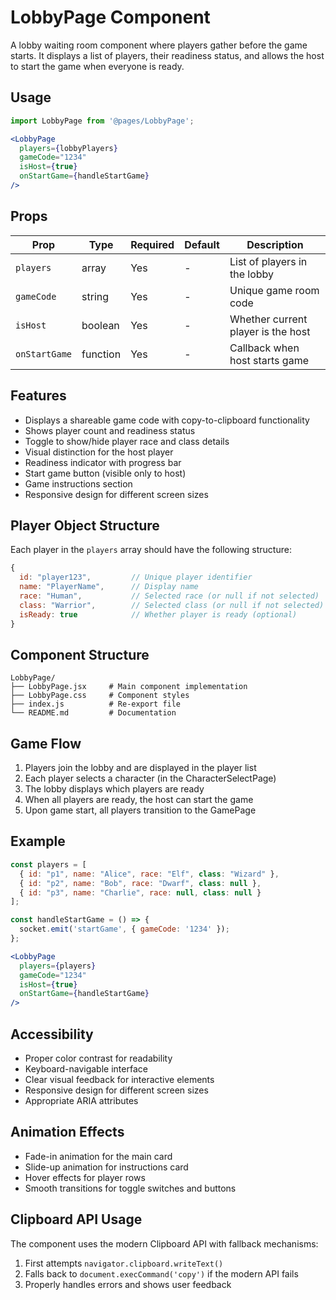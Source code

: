 # LobbyPage Component

A lobby waiting room component where players gather before the game starts. It displays a list of players, their readiness status, and allows the host to start the game when everyone is ready.

## Usage

```jsx
import LobbyPage from '@pages/LobbyPage';

<LobbyPage 
  players={lobbyPlayers} 
  gameCode="1234" 
  isHost={true} 
  onStartGame={handleStartGame} 
/>
```

## Props

| Prop | Type | Required | Default | Description |
|------|------|----------|---------|-------------|
| `players` | array | Yes | - | List of players in the lobby |
| `gameCode` | string | Yes | - | Unique game room code |
| `isHost` | boolean | Yes | - | Whether current player is the host |
| `onStartGame` | function | Yes | - | Callback when host starts game |

## Features

- Displays a shareable game code with copy-to-clipboard functionality
- Shows player count and readiness status
- Toggle to show/hide player race and class details
- Visual distinction for the host player
- Readiness indicator with progress bar
- Start game button (visible only to host)
- Game instructions section
- Responsive design for different screen sizes

## Player Object Structure

Each player in the `players` array should have the following structure:

```javascript
{
  id: "player123",         // Unique player identifier
  name: "PlayerName",      // Display name
  race: "Human",           // Selected race (or null if not selected)
  class: "Warrior",        // Selected class (or null if not selected)
  isReady: true            // Whether player is ready (optional)
}
```

## Component Structure

```
LobbyPage/
├── LobbyPage.jsx     # Main component implementation
├── LobbyPage.css     # Component styles
├── index.js          # Re-export file
└── README.md         # Documentation
```

## Game Flow

1. Players join the lobby and are displayed in the player list
2. Each player selects a character (in the CharacterSelectPage)
3. The lobby displays which players are ready
4. When all players are ready, the host can start the game
5. Upon game start, all players transition to the GamePage

## Example

```jsx
const players = [
  { id: "p1", name: "Alice", race: "Elf", class: "Wizard" },
  { id: "p2", name: "Bob", race: "Dwarf", class: null },
  { id: "p3", name: "Charlie", race: null, class: null }
];

const handleStartGame = () => {
  socket.emit('startGame', { gameCode: '1234' });
};

<LobbyPage 
  players={players}
  gameCode="1234"
  isHost={true}
  onStartGame={handleStartGame}
/>
```

## Accessibility

- Proper color contrast for readability
- Keyboard-navigable interface
- Clear visual feedback for interactive elements
- Responsive design for different screen sizes
- Appropriate ARIA attributes

## Animation Effects

- Fade-in animation for the main card
- Slide-up animation for instructions card
- Hover effects for player rows
- Smooth transitions for toggle switches and buttons

## Clipboard API Usage

The component uses the modern Clipboard API with fallback mechanisms:
1. First attempts `navigator.clipboard.writeText()`
2. Falls back to `document.execCommand('copy')` if the modern API fails
3. Properly handles errors and shows user feedback
